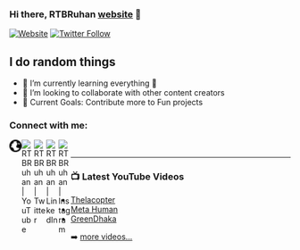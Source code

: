 ### Hi there, RTBRuhan [website] 👋

[![Website](https://img.shields.io/website?label=RTBRuhan.com&style=for-the-badge&url=https%3A%2F%2FRTBRuhan.com)](https://about.me/RTBRuhan)
[![Twitter Follow](https://img.shields.io/twitter/follow/RTBRuhan?color=1DA1F2&logo=twitter&style=for-the-badge)](https://twitter.com/intent/follow?screen_name=RTBRuhan)

## I do random things

- 🌱 I’m currently learning everything 🤣
- 👯 I’m looking to collaborate with other content creators
- 🥅 Current Goals: Contribute more to Fun projects

### Connect with me:

[<img align="left" alt="RTBRuhan.com" width="22px" src="https://raw.githubusercontent.com/iconic/open-iconic/master/svg/globe.svg" />][website]
[<img align="left" alt="RTBRuhan | YouTube" width="22px" src="https://cdn.jsdelivr.net/npm/simple-icons@v3/icons/youtube.svg" />][youtube]
[<img align="left" alt="RTBRuhan | Twitter" width="22px" src="https://cdn.jsdelivr.net/npm/simple-icons@v3/icons/twitter.svg" />][twitter]
[<img align="left" alt="RTBRuhan | LinkedIn" width="22px" src="https://cdn.jsdelivr.net/npm/simple-icons@v3/icons/linkedin.svg" />][linkedin]
[<img align="left" alt="RTBRuhan | Instagram" width="22px" src="https://cdn.jsdelivr.net/npm/simple-icons@v3/icons/instagram.svg" />][instagram]

<br />

---

### 📺 Latest YouTube Videos

<!-- YOUTUBE:START -->
- [Thelacopter](https://youtu.be/b91ej-7F4Oo)
- [Meta Human](https://youtu.be/iy2WuU3i440)
- [GreenDhaka](https://youtu.be/hCrlQMdwiRk)
<!-- YOUTUBE:END -->

➡️ [more videos...](https://youtube.com/RTBRuhan)

[website]: https://about.me/RTBRuhan
[course]: http://vsCodeHero.com
[twitter]: https://twitter.com/RTBRuhan
[youtube]: https://youtube.com/RTBRuhan
[instagram]: https://instagram.com/RTBRuhan
[linkedin]: https://linkedin.com/in/RTBRuhan
